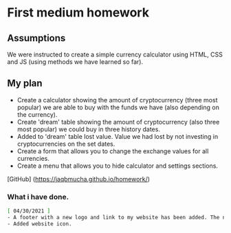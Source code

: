 # First medium homework
## Assumptions
We were instructed to create a simple currency calculator using HTML, CSS and JS (using methods we have learned so far).

## My plan
- Create a calculator showing the amount of cryptocurrency (three most popular) we are able to buy with the funds we have (also depending on the currency).
- Create 'dream' table showing the amount of cryptocurrency (also three most popular) we could buy in three history dates. 
- Added to 'dream' table lost value. Value we had lost by not investing in cryptocurrencies on the set dates.
- Create a form that allows you to change the exchange values for all currencies.
- Create a menu that allows you to hide calculator and settings sections.

[GitHub] (https://jaqbmucha.github.io/homework/)


### What i have done.
```sh
[ 04/30/2021 ] 
- A footer with a new logo and link to my website has been added. The new learned CSS - flex technology was used.
- Added website icon.
```
